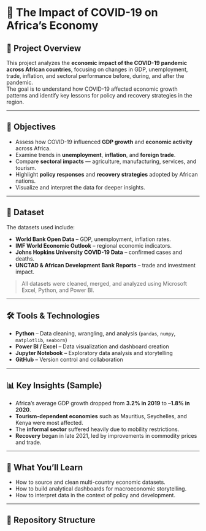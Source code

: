# 🦠 The Impact of COVID-19 on Africa’s Economy

## 📘 Project Overview
This project analyzes the **economic impact of the COVID-19 pandemic across African countries**, focusing on changes in GDP, unemployment, trade, inflation, and sectoral performance before, during, and after the pandemic.  
The goal is to understand how COVID-19 affected economic growth patterns and identify key lessons for policy and recovery strategies in the region.

---

## 🎯 Objectives
- Assess how COVID-19 influenced **GDP growth** and **economic activity** across Africa.  
- Examine trends in **unemployment**, **inflation**, and **foreign trade**.  
- Compare **sectoral impacts** — agriculture, manufacturing, services, and tourism.  
- Highlight **policy responses** and **recovery strategies** adopted by African nations.  
- Visualize and interpret the data for deeper insights.

---

## 🧩 Dataset
The datasets used include:
- **World Bank Open Data** – GDP, unemployment, inflation rates.  
- **IMF World Economic Outlook** – regional economic indicators.  
- **Johns Hopkins University COVID-19 Data** – confirmed cases and deaths.  
- **UNCTAD & African Development Bank Reports** – trade and investment impact.

> All datasets were cleaned, merged, and analyzed using Microsoft Excel, Python, and Power BI.

---

## 🛠️ Tools & Technologies
- **Python** – Data cleaning, wrangling, and analysis (`pandas`, `numpy`, `matplotlib`, `seaborn`)  
- **Power BI / Excel** – Data visualization and dashboard creation  
- **Jupyter Notebook** – Exploratory data analysis and storytelling  
- **GitHub** – Version control and collaboration

---

## 📊 Key Insights (Sample)
- Africa’s average GDP growth dropped from **3.2% in 2019** to **–1.8% in 2020**.  
- **Tourism-dependent economies** such as Mauritius, Seychelles, and Kenya were most affected.  
- The **informal sector** suffered heavily due to mobility restrictions.  
- **Recovery** began in late 2021, led by improvements in commodity prices and trade.

---

## 🧠 What You’ll Learn
- How to source and clean multi-country economic datasets.  
- How to build analytical dashboards for macroeconomic storytelling.  
- How to interpret data in the context of policy and development.

---

## 📁 Repository Structure
